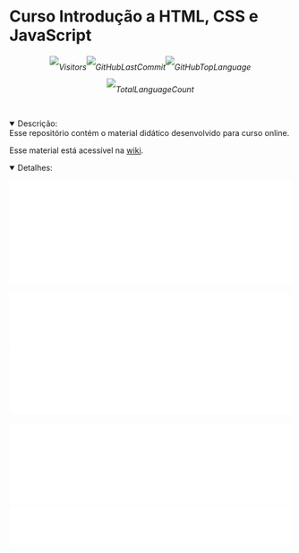 <link href="https://cdn.jsdelivr.net/npm/bootstrap@5.3.0/dist/css/bootstrap.min.css" rel="stylesheet" integrity="sha384-9ndCyUaIbzAi2FUVXJi0CjmCapSmO7SnpJef0486qhLnuZ2cdeRhO02iuK6FUUVM" crossorigin="anonymous">

# Curso Introdução a HTML, CSS e JavaScript

<div align=center>

<h6 style='line-height: 2.5rem'>

![Visitors](https://badges.pufler.dev/visits/code-with-von/intro-html-css-js?style=for-the-badge&color=f1f6f9&labelColor=212a3e&label=Visitantes)![GitHubLastCommit](https://img.shields.io/github/last-commit/code-with-von/intro-html-css-js?color=f1f6f9&label=%C3%9Altima%20Atualiza%C3%A7%C3%A3o&style=for-the-badge&labelColor=212a3e)![GitHubTopLanguage](https://img.shields.io/github/languages/top/code-with-von/intro-html-css-js?color=f1f6f9&label=Linguagem%20mais%20utilizada&style=for-the-badge&labelColor=212a3e)![TotalLanguageCount](https://img.shields.io/github/languages/count/code-with-von/intro-html-css-js?color=f1f6f9&label=Linguagens%20Usadas&style=for-the-badge&labelColor=212a3e)

</h6>

</div>

<details open>
<summary>Descrição:</summary>
Esse repositório contém o material didático desenvolvido para curso online.

Esse material está acessível na [wiki](https://github.com/code-with-von/intro-html-css-js/wiki).

</details>

<details open>
<summary>Detalhes:</summary>
<div align=center>

![activity](metrics/activity.svg)

![languages](metrics/languages.svg)
![followup](metrics/followup.svg)

![people](metrics/people.svg)
![contributors](metrics/contributors.svg)

</div>
</details>
